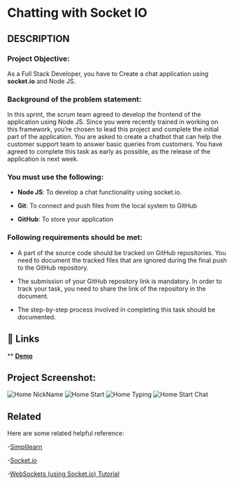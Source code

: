 # Chatting with Socket IO
## DESCRIPTION

### Project Objective:

As a Full Stack Developer, you have to Create a chat application using **socket.io** and Node JS.

### Background of the problem statement:

In this sprint, the scrum team agreed to develop the frontend of the application using Node JS. Since you were recently trained in working on this framework, you’re chosen to lead this project and complete the initial part of the application. You are asked to create a chatbot that can help the customer support team to answer basic queries from customers. You have agreed to complete this task as early as possible, as the release of the application is next week.

### You must use the following:

- **Node JS**: To develop a chat functionality using socket.io.

- **Git**: To connect and push files from the local system to GitHub

- **GitHub**: To store your application

### Following requirements should be met:

- A part of the source code should be tracked on GitHub repositories. You need to document the tracked files that are ignored during the final push to the GitHub repository.

- The submission of your GitHub repository link is mandatory. In order to track your task, you need to share the link of the repository in the document.

- The step-by-step process involved in completing this task should be documented.

## 🔗 Links
** [**Demo**](https://chatting-with-socket-io.herokuapp.com/)

## Project Screenshot:
![Home NickName](https://user-images.githubusercontent.com/92730894/141687069-1e7e9e42-270d-4dc1-bef0-c76ea1cf72f3.png)
![Home Start](https://user-images.githubusercontent.com/92730894/141687072-c62962ac-e3fd-4ecf-bb30-04bfe91b89be.png)
![Home Typing](https://user-images.githubusercontent.com/92730894/141687073-f011f421-6274-4379-8388-b625ad17e5ef.png)
![Home Start Chat](https://user-images.githubusercontent.com/92730894/141687070-2bd34eff-de8f-462f-b612-aa3e96ca506d.PNG)

## Related

Here are some related helpful reference:

-[Simplilearn](https://www.simplilearn.com/)

-[Socket.io](https://socket.io/)

-[WebSockets (using Socket.io) Tutorial](https://www.youtube.com/watch?v=vQjiN8Qgs3c&list=PL4cUxeGkcC9i4V-_ZVwLmOusj8YAUhj_9&ab_channel=TheNetNinja)
